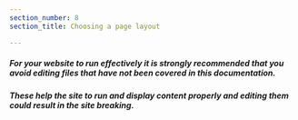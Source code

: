 ```yaml
---
section_number: 8
section_title: Choosing a page layout

---
```


##### For your website to run effectively it is strongly recommended that you avoid editing files that have not been covered in this documentation.

##### These help the site to run and display content properly and editing them could result in the site breaking.
